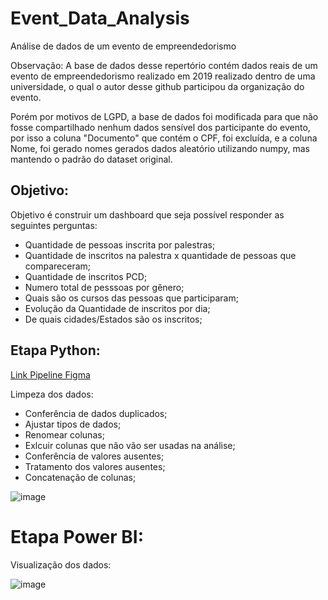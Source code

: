 # Event_Data_Analysis
Análise de dados de um evento de empreendedorismo

Observação: A base de dados desse repertório contém dados reais de um evento de empreendedorismo realizado em 2019 realizado dentro de uma universidade, o qual o autor desse github participou da organização do evento.

Porém por motivos de LGPD, a base de dados foi modificada para que não fosse compartilhado nenhum dados sensível dos participante do evento, por isso a coluna "Documento" que contém o CPF, foi excluída, e a coluna Nome, foi gerado nomes gerados dados aleatório utilizando numpy, mas mantendo o padrão do dataset original.

## Objetivo:
Objetivo é construir um dashboard que seja possível responder as seguintes perguntas:

- Quantidade de pessoas inscrita por palestras;
- Quantidade de inscritos na palestra x quantidade de pessoas que compareceram;
- Quantidade de inscritos PCD;
- Numero total de pesssoas por gênero;
- Quais são os cursos das pessoas que participaram;
- Evolução da Quantidade de inscritos por dia;
- De quais cidades/Estados são os inscritos;

## Etapa Python:

[Link Pipeline Figma](https://www.figma.com/file/T3S4HP4TafQHkQfUjESg2g/Evento?node-id=0%3A1&t=QeOpw5xiinfov121-1)

Limpeza dos dados:

- Conferência de dados duplicados;
- Ajustar tipos de dados;
- Renomear colunas;
- Exlcuir colunas que não vão ser usadas na análise;
- Conferência de valores ausentes;
- Tratamento dos valores ausentes;
- Concatenação de colunas;

![image](https://user-images.githubusercontent.com/53667656/228702656-87535e5c-c6db-48a6-b7a1-aaa39272b3d5.png)

# Etapa Power BI:

Visualização dos dados:

![image](https://user-images.githubusercontent.com/53667656/228701502-d4777760-ef68-47a4-85e5-f2a4011c7847.png)

